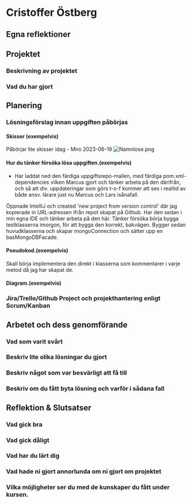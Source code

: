 # Cristoffer Östberg

## Egna reflektioner

## Projektet

### Beskrivning av projektet

### Vad du har gjort






## Planering

### Lösningsförslag innan uppgiften påbörjas

#### Skisser (exempelvis)
Påbörjar lite skisser idag - Miro 2023-06-19
![Namnlose.png](..%2F..%2F..%2FNamnlose.png)

#### Hur du tänker försöka lösa uppgiften.(exempelvis)
* Har laddat ned den färdiga uppgiftsrepo-mallen, med färdiga pom.xml-dependencies vilken Marcus gjort och tänker arbeta på den därifrån, och så att div. uppdateringar som görs t-o-f kommer att ses i realtid av både ansv. lärare just nu Marcus och Lars isånafall.

Öppnade IntelliJ och created 'new project from version control' där jag kopierade in URL-adressen ifrån repot skapat på Github. Har den sedan i min egna IDE och tänker arbeta på den här.
Tänker försöka börja bygga testklasserna imorgon, för att bygga den korrekt, bakvägen. 
Bygger sedan huvudklasserna och skapar mongoConnection och sätter upp en basMongoDBFacade.


#### Pseudokod.(exempelvis)
Skall börja implementera den direkt i klasserna som kommentarer i varje metod då jag har skapat de.

#### Diagram.(exempelvis)

### Jira/Trello/Github Project och projekthantering enligt Scrum/Kanban






## Arbetet och dess genomförande

### Vad som varit svårt

### Beskriv lite olika lösningar du gjort

### Beskriv något som var besvärligt att få till

### Beskriv om du fått byta lösning och varför i sådana fall

## Reflektion & Slutsatser

### Vad gick bra

### Vad gick dåligt

### Vad har du lärt dig

### Vad hade ni gjort annorlunda om ni gjort om projektet

### Vilka möjligheter ser du med de kunskaper du fått under kursen.
